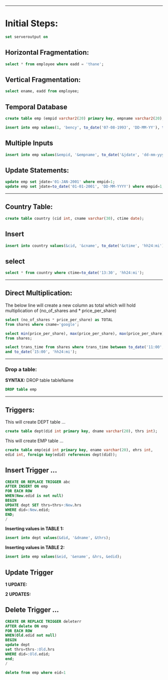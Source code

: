 ----

# Initial Steps:

```sql
set serveroutput on
```

## Horizontal Fragmentation:

``` sql
select * from employee where eadd = 'thane';
```

## Vertical Fragmentation:

``` sql
select ename, eadd from employee;

```

## Temporal Database

```sql
create table emp (empid varchar2(20) primary key, empname varchar2(20), jdate date, rdate date);

```

```sql
insert into emp values(1, 'bency', to_date('07-08-1993', 'DD-MM-YY'), to_date('20-10-2025', 'DD-MM-YY'));
```

## Multiple Inputs

```sql
insert into emp values(&empid, '&empname', to_date('&jdate', 'dd-mm-yyyy'), todate('&rdate', 'dd-mm-yyyy'));
```

## Update Statements:

```sql
update emp set jdate='01-JAN-2001' where empid=1;
update emp set jdate=to_date('01-01-2001', 'DD-MM-YYYY') where empid=1;

```
----

## Country Table:

```sql
create table country (cid int, cname varchar(30), ctime date);
```

## Insert

```sql
insert into country values(&cid, '&cname', to_date('&ctime', 'hh24:mi'));
```

## select

```sql
select * from country where ctime=to_date('13:30', 'hh24:mi');
```

----

## Direct Multiplication:

The below line will create a new column as total which will hold
multiplication of (no_of_shares and * price_per_share)

``` sql
select (no_of_shares * price_per_share) as TOTAL
from shares where cname='google';
```

``` sql
select min(price_per_share), max(price_per_share), max(price_per_share)
from shares;
```


``` sql
select trans_time from shares where trans_time between to_date('11:00', 'hh24:mi')
and to_date('15:00', 'hh24:mi');
```

----

### Drop a table:

**SYNTAX:** DROP table tableName

```sql
DROP table emp
```

----

## Triggers:

This will create DEPT table ...

``` sql
create table dept(did int primary key, dname varchar(20), thrs int);
```

This will create EMP table ...

``` sql
create table emp(eid int primary key, ename varchar(20), ehrs int,
edid int, foreign key(edid) references dept(did));
```

## Insert Trigger ...

``` sql
CREATE OR REPLACE TRIGGER abc
AFTER INSERT ON emp
FOR EACH ROW
WHEN(New.edid is not null)
BEGIN
UPDATE dept SET thrs=thrs+:New.hrs
WHERE did=:New.edid;
END;
/

```
**Inserting values in TABLE 1:**

```sql
insert into dept values(&did, '&dname', &thrs);
```

**Inserting values in TABLE 2:**

```sql
insert into emp values(&eid, '&ename', &hrs, &edid);
```

## Update Trigger

**1 UPDATE:**

**2 UPDATES:**


## Delete Trigger ...

``` sql
CREATE OR REPLACE TRIGGER deleterr
AFTER delete ON emp
FOR EACH ROW
WHEN(Old.edid not null)
BEGIN
update dept
set thrs=thrs-:Old.hrs
WHERE did=:Old.edid;
end;
/
```

```sql
delete from emp where eid=1
```

